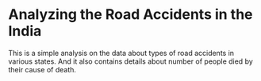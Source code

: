 # Analyzing the Road Accidents in the India
This is a simple analysis on the data about types of road accidents in various states. And it also contains details about number of people died by their cause of death.
